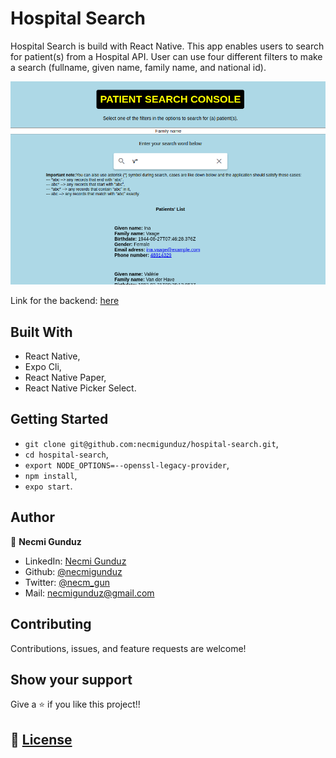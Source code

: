 # Hospital Search

Hospital Search is build with React Native. This app enables users to search for patient(s) from a Hospital API. User can use four different filters to make a search (fullname, given name, family name, and national id).

![screenshot](https://github.com/necmigunduz/hospital-search/blob/master/screenshot.png)

Link for the backend: [here](https://github.com/necmigunduz/hospital-search)

## Built With

- React Native,
- Expo Cli,
- React Native Paper,
- React Native Picker Select.


## Getting Started

- `git clone git@github.com:necmigunduz/hospital-search.git`,
- `cd hospital-search`,
- `export NODE_OPTIONS=--openssl-legacy-provider`,
- `npm install`,
- `expo start`.

## Author

👤 **Necmi Gunduz**

- LinkedIn: [Necmi Gunduz](https://www.linkedin.com/in/necmigunduz/)
- Github: [@necmigunduz](https://github.com/necmigunduz/)
- Twitter: [@necm_gun](https://twitter.com/necm_gun)
- Mail: [necmigunduz@gmail.com](necmigunduz@gmail.com)

## Contributing

Contributions, issues, and feature requests are welcome!

## Show your support

Give a ⭐️ if you like this project!!

## 📝 [License](https://creativecommons.org/licenses/by-nc-nd/4.0/)